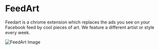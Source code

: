 # FeedArt
Feedart is a chrome extension which replaces the ads you see on your Facebook feed by cool pieces of art. We feature a different artist or style every week.

![FeedArt Image](https://lh3.googleusercontent.com/fghPXRQaK1GCU0IbgXPhPn2O4MaU1JfkT9TGWbtPN1dXh6MsAWnLbWj870zlylBoVW6LnqBxnxE=s1280-h800-e365-rw)
